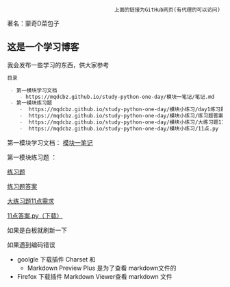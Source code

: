                                        上面的链接为GitHub网页(有代理的可以访问)
                                       
   著名：蒙奇D菜包子

## 这是一个学习博客

我会发布一些学习的东西，供大家参考

```markdown
目录

 - 第一模块学习文档  
    - https://mqdcbz.github.io/study-python-one-day/模块一笔记/笔记.md
 - 第一模块练习题       
    -  https://mqdcbz.github.io/study-python-one-day/模块小练习/day1练习题.md
    -  https://mqdcbz.github.io/study-python-one-day/模块小练习/练习题答案.md
    -  https://mqdcbz.github.io/study-python-one-day/模块小练习/大练习题11点需求.md
    -  https://mqdcbz.github.io/study-python-one-day/模块小练习/11点.py   （这个为下载py文件）
```

第一模块学习文档：
  <a href="https://mqdcbz.github.io/study-python-one-day/模块一笔记/笔记.md">模块一笔记</a>

第一模块练习题 ：
  
  <a href="https://mqdcbz.github.io/study-python-one-day/模块小练习/day1练习题.md">练习题</a>
  
  <a href="https://mqdcbz.github.io/study-python-one-day/模块小练习/练习题答案.md">练习题答案</a>
  
  <a href="https://mqdcbz.github.io/study-python-one-day/模块小练习/大练习题11点需求.md">大练习题11点需求</a>
  
  <a href="https://mqdcbz.github.io/study-python-one-day/模块小练习/11点.py">11点答案.py（下载）</a>

 如果是白板就刷新一下


如果遇到编码错误 

- goolgle 下载插件 Charset 和 
  - Markdown Preview Plus 是为了查看 markdown文件的
- Firefox 下载插件 Markdown Viewer查看 markdown 文件
